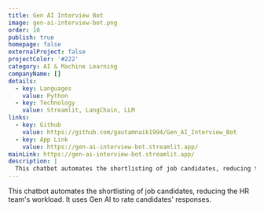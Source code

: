```yaml
---
title: Gen AI Interview Bot
image: gen-ai-interview-bot.png
order: 10
publish: true
homepage: false
externalProject: false
projectColor: '#222'
category: AI & Machine Learning
companyName: []
details:
  - key: Languages
    value: Python
  - key: Technology
    value: Streamlit, LangChain, LLM
links:
  - key: Github
    value: https://github.com/gautamnaik1994/Gen_AI_Interview_Bot
  - key: App Link
    value: https://gen-ai-interview-bot.streamlit.app/
mainLink: https://gen-ai-interview-bot.streamlit.app/
description: |
  This chatbot automates the shortlisting of job candidates, reducing the HR team's workload. It uses Gen AI to rate candidates' responses.
---
```


<!--StartFragment-->

This chatbot automates the shortlisting of job candidates, reducing the HR team's workload. It uses Gen AI to rate candidates' responses.

<!--EndFragment-->
